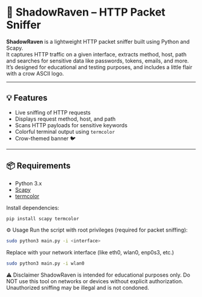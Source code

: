 # 🦅 ShadowRaven – HTTP Packet Sniffer

**ShadowRaven** is a lightweight HTTP packet sniffer built using Python and Scapy.  
It captures HTTP traffic on a given interface, extracts method, host, path and searches for sensitive data like passwords, tokens, emails, and more.  
It’s designed for educational and testing purposes, and includes a little flair with a crow ASCII logo.

---

## 💡 Features

- Live sniffing of HTTP requests
- Displays request method, host, and path
- Scans HTTP payloads for sensitive keywords
- Colorful terminal output using `termcolor`
- Crow-themed banner 🐦

---

## 📦 Requirements

- Python 3.x
- [Scapy](https://pypi.org/project/scapy/)
- [termcolor](https://pypi.org/project/termcolor/)

Install dependencies:

```bash
pip install scapy termcolor
```

⚙️ Usage
Run the script with root privileges (required for packet sniffing):
```bash
sudo python3 main.py -i <interface>
```
Replace <interface> with your network interface (like eth0, wlan0, enp0s3, etc.)
```bash
sudo python3 main.py -i wlan0
```

⚠️ Disclaimer
ShadowRaven is intended for educational purposes only.
Do NOT use this tool on networks or devices without explicit authorization.
Unauthorized sniffing may be illegal and is not condoned.
